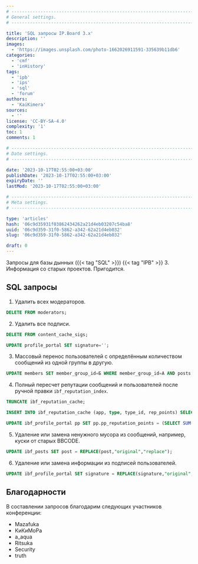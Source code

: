 ```yaml
---
# -------------------------------------------------------------------------------------------------------------------- #
# General settings.
# -------------------------------------------------------------------------------------------------------------------- #

title: 'SQL запросы IP.Board 3.x'
description: ''
images:
  - 'https://images.unsplash.com/photo-1662026911591-335639b11db6'
categories:
  - 'cmf'
  - 'inHistory'
tags:
  - 'ipb'
  - 'ips'
  - 'sql'
  - 'forum'
authors:
  - 'KaiKimera'
sources:
  - ''
license: 'CC-BY-SA-4.0'
complexity: '1'
toc: 1
comments: 1

# -------------------------------------------------------------------------------------------------------------------- #
# Date settings.
# -------------------------------------------------------------------------------------------------------------------- #

date: '2023-10-17T02:55:00+03:00'
publishDate: '2023-10-17T02:55:00+03:00'
expiryDate: ''
lastMod: '2023-10-17T02:55:00+03:00'

# -------------------------------------------------------------------------------------------------------------------- #
# Meta settings.
# -------------------------------------------------------------------------------------------------------------------- #

type: 'articles'
hash: '06c9d35931f03862434262a21d4eb03207c54ba8'
uuid: '06c9d359-31f0-5862-a342-62a21d4eb032'
slug: '06c9d359-31f0-5862-a342-62a21d4eb032'

draft: 0
---
```


Запросы для базы дынных ({{< tag "SQL" >}}) {{< tag "IPB" >}} 3. Информация со старых проектов. Пригодится.

<!--more-->

## SQL запросы

1. Удалить всех модераторов.

```sql
DELETE FROM moderators;
```

2. Удалить все подписи.

```sql
DELETE FROM content_cache_sigs;
```

```sql
UPDATE profile_portal SET signature='';
```

3. Массовый перенос пользователей c определённым количеством сообщений из одной группы в другую.

```sql
UPDATE members SET member_group_id=Б WHERE member_group_id=А AND posts > 0;
```

4. Полный пересчет репутации сообщений и пользователей после ручной правки `ibf_reputation_index`.

```sql
TRUNCATE ibf_reputation_cache;
```

```sql
INSERT INTO ibf_reputation_cache (app, type, type_id, rep_points) SELECT app, type, type_id, SUM(rep_rating) FROM ibf_reputation_index GROUP BY type_id;
```

```sql
UPDATE ibf_profile_portal pp SET pp.pp_reputation_points = (SELECT SUM(r.rep_points) FROM ibf_posts p LEFT JOIN ibf_reputation_cache r ON r.type_id = p.pid WHERE p.author_id = pp.pp_member_id);
```

5. Удаление или замена ненужного мусора из сообщений, например, куски от старых BBCODE.

```sql
UPDATE ibf_posts SET post = REPLACE(post,"original","replace");
```

6. Удаление или замена информации из подписей пользователей.

```sql
UPDATE ibf_profile_portal SET signature = REPLACE(signature,"original","replace");
```

## Благодарности

В составлении запросов благодарим следующих участников конференции:

- Mazafuka
- КиКиМоРа
- a_aqua
- Ritsuka
- Security
- truth
